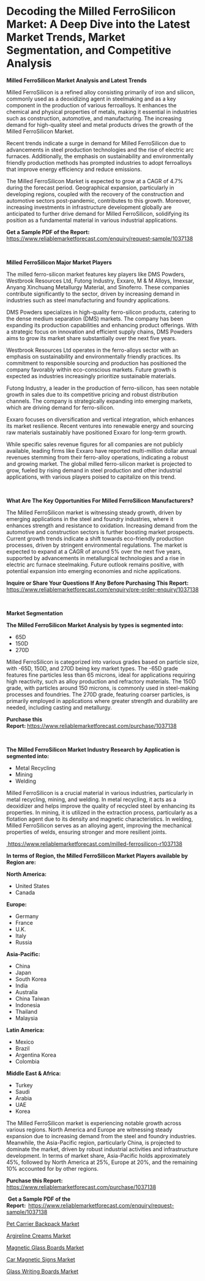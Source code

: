 <p><h1>Decoding the Milled FerroSilicon Market: A Deep Dive into the Latest Market Trends, Market Segmentation, and Competitive Analysis</h1></p><p><strong>Milled FerroSilicon Market Analysis and Latest Trends</strong></p>
<p><p>Milled FerroSilicon is a refined alloy consisting primarily of iron and silicon, commonly used as a deoxidizing agent in steelmaking and as a key component in the production of various ferroalloys. It enhances the chemical and physical properties of metals, making it essential in industries such as construction, automotive, and manufacturing. The increasing demand for high-quality steel and metal products drives the growth of the Milled FerroSilicon Market.</p><p>Recent trends indicate a surge in demand for Milled FerroSilicon due to advancements in steel production technologies and the rise of electric arc furnaces. Additionally, the emphasis on sustainability and environmentally friendly production methods has prompted industries to adopt ferroalloys that improve energy efficiency and reduce emissions.</p><p>The Milled FerroSilicon Market is expected to grow at a CAGR of 4.7% during the forecast period. Geographical expansion, particularly in developing regions, coupled with the recovery of the construction and automotive sectors post-pandemic, contributes to this growth. Moreover, increasing investments in infrastructure development globally are anticipated to further drive demand for Milled FerroSilicon, solidifying its position as a fundamental material in various industrial applications.</p></p>
<p><strong>Get a Sample PDF of the Report:&nbsp;</strong> <a href="https://www.reliablemarketforecast.com/enquiry/request-sample/1037138?utm_campaign=1601&utm_medium=2&utm_source=Github&utm_content=ia&utm_term=18102024&utm_id=milled-ferrosilicon">https://www.reliablemarketforecast.com/enquiry/request-sample/1037138</a></p>
<p>&nbsp;</p>
<p><strong>Milled FerroSilicon Major Market Players</strong></p>
<p><p>The milled ferro-silicon market features key players like DMS Powders, Westbrook Resources Ltd, Futong Industry, Exxaro, M & M Alloys, Imexsar, Anyang Xinchuang Metallurgy Material, and Sinoferro. These companies contribute significantly to the sector, driven by increasing demand in industries such as steel manufacturing and foundry applications.</p><p>DMS Powders specializes in high-quality ferro-silicon products, catering to the dense medium separation (DMS) markets. The company has been expanding its production capabilities and enhancing product offerings. With a strategic focus on innovation and efficient supply chains, DMS Powders aims to grow its market share substantially over the next five years.</p><p>Westbrook Resources Ltd operates in the ferro-alloys sector with an emphasis on sustainability and environmentally friendly practices. Its commitment to responsible sourcing and production has positioned the company favorably within eco-conscious markets. Future growth is expected as industries increasingly prioritize sustainable materials.</p><p>Futong Industry, a leader in the production of ferro-silicon, has seen notable growth in sales due to its competitive pricing and robust distribution channels. The company is strategically expanding into emerging markets, which are driving demand for ferro-silicon.</p><p>Exxaro focuses on diversification and vertical integration, which enhances its market resilience. Recent ventures into renewable energy and sourcing raw materials sustainably have positioned Exxaro for long-term growth.</p><p>While specific sales revenue figures for all companies are not publicly available, leading firms like Exxaro have reported multi-million dollar annual revenues stemming from their ferro-alloy operations, indicating a robust and growing market. The global milled ferro-silicon market is projected to grow, fueled by rising demand in steel production and other industrial applications, with various players poised to capitalize on this trend.</p></p>
<p>&nbsp;</p>
<p><strong>What Are The Key Opportunities For Milled FerroSilicon Manufacturers?</strong></p>
<p><p>The Milled FerroSilicon market is witnessing steady growth, driven by emerging applications in the steel and foundry industries, where it enhances strength and resistance to oxidation. Increasing demand from the automotive and construction sectors is further boosting market prospects. Current growth trends indicate a shift towards eco-friendly production processes, driven by stringent environmental regulations. The market is expected to expand at a CAGR of around 5% over the next five years, supported by advancements in metallurgical technologies and a rise in electric arc furnace steelmaking. Future outlook remains positive, with potential expansion into emerging economies and niche applications.</p></p>
<p><strong>Inquire or Share Your Questions If Any Before Purchasing This Report:</strong> <a href="https://www.reliablemarketforecast.com/enquiry/pre-order-enquiry/1037138?utm_campaign=1601&utm_medium=2&utm_source=Github&utm_content=ia&utm_term=18102024&utm_id=milled-ferrosilicon">https://www.reliablemarketforecast.com/enquiry/pre-order-enquiry/1037138</a></p>
<p>&nbsp;</p>
<p><strong>Market Segmentation</strong></p>
<p><strong>The Milled FerroSilicon Market Analysis by types is segmented into:</strong></p>
<p><ul><li>65D</li><li>150D</li><li>270D</li></ul></p>
<p><p>Milled FerroSilicon is categorized into various grades based on particle size, with -65D, 150D, and 270D being key market types. The -65D grade features fine particles less than 65 microns, ideal for applications requiring high reactivity, such as alloy production and refractory materials. The 150D grade, with particles around 150 microns, is commonly used in steel-making processes and foundries. The 270D grade, featuring coarser particles, is primarily employed in applications where greater strength and durability are needed, including casting and metallurgy.</p></p>
<p><strong>Purchase this Report:&nbsp;</strong><a href="https://www.reliablemarketforecast.com/purchase/1037138?utm_campaign=1601&utm_medium=2&utm_source=Github&utm_content=ia&utm_term=18102024&utm_id=milled-ferrosilicon">https://www.reliablemarketforecast.com/purchase/1037138</a></p>
<p>&nbsp;</p>
<p><strong>The Milled FerroSilicon Market Industry Research by Application is segmented into:</strong></p>
<p><ul><li>Metal Recycling</li><li>Mining</li><li>Welding</li></ul></p>
<p><p>Milled FerroSilicon is a crucial material in various industries, particularly in metal recycling, mining, and welding. In metal recycling, it acts as a deoxidizer and helps improve the quality of recycled steel by enhancing its properties. In mining, it is utilized in the extraction process, particularly as a flotation agent due to its density and magnetic characteristics. In welding, Milled FerroSilicon serves as an alloying agent, improving the mechanical properties of welds, ensuring stronger and more resilient joints.</p></p>
<p><a href="https://www.reliablemarketforecast.com/milled-ferrosilicon-r1037138?utm_campaign=1601&utm_medium=2&utm_source=Github&utm_content=ia&utm_term=18102024&utm_id=milled-ferrosilicon">&nbsp;https://www.reliablemarketforecast.com/milled-ferrosilicon-r1037138</a></p>
<p><strong>In terms of Region, the Milled FerroSilicon Market Players available by Region are:</strong></p>
<p>
    <p> <strong> North America: </strong>
        <ul>
            <li>United States</li>
            <li>Canada</li>
        </ul>
        </p> 
    <p> <strong> Europe: </strong>
        <ul>
            <li>Germany</li>
            <li>France</li>
            <li>U.K.</li>
            <li>Italy</li>
            <li>Russia</li>
        </ul>
        </p> 
    <p> <strong> Asia-Pacific: </strong>
        <ul>
            <li>China</li>
            <li>Japan</li>
            <li>South Korea</li>
            <li>India</li>
            <li>Australia</li>
            <li>China Taiwan</li>
            <li>Indonesia</li>
            <li>Thailand</li>
            <li>Malaysia</li>
        </ul>
        </p> 
    <p> <strong> Latin America: </strong>
        <ul>
            <li>Mexico</li>
            <li>Brazil</li>
            <li>Argentina Korea</li>
            <li>Colombia</li>
        </ul>
        </p> 
    <p> <strong> Middle East & Africa: </strong>
        <ul>
            <li>Turkey</li>
            <li>Saudi</li>
            <li>Arabia</li>
            <li>UAE</li>
            <li>Korea</li>
        </ul>
    </p>
    </p>
<p><p>The Milled FerroSilicon market is experiencing notable growth across various regions. North America and Europe are witnessing steady expansion due to increasing demand from the steel and foundry industries. Meanwhile, the Asia-Pacific region, particularly China, is projected to dominate the market, driven by robust industrial activities and infrastructure development. In terms of market share, Asia-Pacific holds approximately 45%, followed by North America at 25%, Europe at 20%, and the remaining 10% accounted for by other regions.</p></p>
<p><strong>Purchase this Report: </strong><a href="https://www.reliablemarketforecast.com/purchase/1037138?utm_campaign=1601&utm_medium=2&utm_source=Github&utm_content=ia&utm_term=18102024&utm_id=milled-ferrosilicon">https://www.reliablemarketforecast.com/purchase/1037138</a></p>
<p>&nbsp;<strong>Get a Sample PDF of the Report:&nbsp;&nbsp;</strong><a href="https://www.reliablemarketforecast.com/enquiry/request-sample/1037138?utm_campaign=1601&utm_medium=2&utm_source=Github&utm_content=ia&utm_term=18102024&utm_id=milled-ferrosilicon">https://www.reliablemarketforecast.com/enquiry/request-sample/1037138</a></p>
<p><strong></strong></p>
<p><p><a href="https://www.linkedin.com/pulse/strategic-market-insights-global-pet-carrier-backpack-o1oce?utm_campaign=1601&utm_medium=2&utm_source=Github&utm_content=ia&utm_term=18102024&utm_id=milled-ferrosilicon">Pet Carrier Backpack Market</a></p><p><a href="https://www.linkedin.com/pulse/argireline-creams-market-revolution-size-share-emerging-trends-hxg8e?utm_campaign=1601&utm_medium=2&utm_source=Github&utm_content=ia&utm_term=18102024&utm_id=milled-ferrosilicon">Argireline Creams Market</a></p><p><a href="https://www.linkedin.com/pulse/magnetic-glass-boards-market-overview-forecast-2024-2031-detailed-it18e?utm_campaign=1601&utm_medium=2&utm_source=Github&utm_content=ia&utm_term=18102024&utm_id=milled-ferrosilicon">Magnetic Glass Boards Market</a></p><p><a href="https://www.linkedin.com/pulse/car-magnetic-signs-market-trends-focusing-insight-forecast-mk3re?utm_campaign=1601&utm_medium=2&utm_source=Github&utm_content=ia&utm_term=18102024&utm_id=milled-ferrosilicon">Car Magnetic Signs Market</a></p><p><a href="https://www.linkedin.com/pulse/glass-writing-boards-market-trends-strategic-insights-2024--2eage?utm_campaign=1601&utm_medium=2&utm_source=Github&utm_content=ia&utm_term=18102024&utm_id=milled-ferrosilicon">Glass Writing Boards Market</a></p></p>